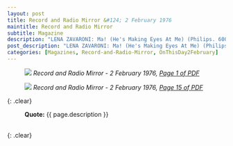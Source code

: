 ```yaml
---
layout: post
title: Record and Radio Mirror &#124; 2 February 1976
maintitle: Record and Radio Mirror
subtitle: Magazine
description: "LENA ZAVARONI: Ma! (He's Making Eyes At Me) (Philips. 6006 3671). Ten-year-old girl who is a regular winner on Opportunity Knocks. She's sure full of confidence, belting it out rather like a young Brenda Lee, or a less young Lulu. Nice booming sort of big- band backing, and a sure fire appeal for the mums and dads - perhaps young fans too. And an old old song as vehicle."
post_description: "LENA ZAVARONI: Ma! (He's Making Eyes At Me) (Philips. 6006 3671). Ten-year-old girl who is a regular winner on Opportunity Knocks. She's sure full of confidence, belting it out rather like a young Brenda Lee, or a less young Lulu. Nice booming sort of big- band backing, and a sure fire appeal for the mums and dads - perhaps young fans too. And an old old song as vehicle."
categories: [Magazines, Record-and-Radio-Mirror, OnThisDay2February]
---
```


<figure class="fig1">
<a href="/assets/images/magazines/1974-02-02-01-record-&-radio-mirror.png"><img src="/assets/images/magazines/1974-02-02-01-record-&-radio-mirror.png" class="full-width zoom-in" /></a>
<cite>Record and Radio Mirror - 2 February 1976, <a class="external-link" href="https://www.americanradiohistory.com/UK/record-&-radio-mirror/70s/74/record-&-radio-mirror-1974-02-02.pdf">Page 1 of PDF</a></cite>
</figure>

<figure class="fig2">
<a href="/assets/images/magazines/1974-02-02-15-record-&-radio-mirror.png"><img src="/assets/images/magazines/1974-02-02-15-record-&-radio-mirror.png" class="full-width zoom-in" /></a>
<cite>Record and Radio Mirror - 2 February 1976, <a class="external-link" href="https://www.americanradiohistory.com/UK/record-&-radio-mirror/70s/74/record-&-radio-mirror-1974-02-02.pdf#page=15">Page 15 of PDF</a></cite>
</figure>

{: .clear}

<figure class="fig3">
<strong>Quote:</strong> {{ page.description }}
</figure>

<br />{: .clear}

